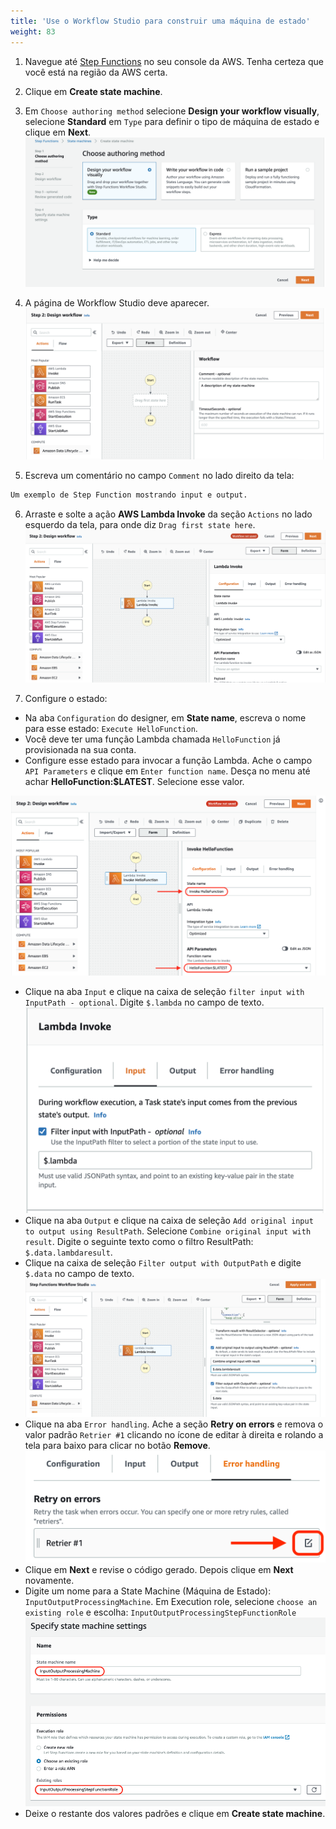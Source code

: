 ```yaml
---
title: 'Use o Workflow Studio para construir uma máquina de estado'
weight: 83
---
```


1. Navegue até [Step Functions](https://console.aws.amazon.com/states/home) no seu console da AWS. Tenha certeza que você está na região da AWS certa.

2. Clique em **Create state machine**.

3. Em `Choose authoring method` selecione **Design your workflow visually**, selecione **Standard** em `Type` para definir o tipo de máquina de estado e clique em **Next**.
   ![Studio](/static/img/module-6/studio-selection.png)

4. A página de Workflow Studio deve aparecer.
   ![Studio Designer](/static/img/module-6/studio-designer.png)

5. Escreva um comentário no campo `Comment` no lado direito da tela: 

```bash
Um exemplo de Step Function mostrando input e output.
```

6. Arraste e solte a ação **AWS Lambda Invoke** da seção `Actions` no lado esquerdo da tela, para onde diz `Drag first state here`.
   ![Lambda Invoke](/static/img/module-6/lambda-invoke-state.png)

7. Configure o estado: 

- Na aba `Configuration` do designer, em **State name**, escreva o nome para esse estado: `Execute HelloFunction`.
- Você deve ter uma função Lambda chamada `HelloFunction` já provisionada na sua conta.
- Configure esse estado para invocar a função Lambda. Ache o campo `API Parameters` e clique em `Enter function name`. Desça no menu até achar **HelloFunction:$LATEST**. Selecione esse valor. 

![Configuration](/static/img/module-6/configuration.png)

- Clique na aba `Input` e clique na caixa de seleção `filter input with InputPath - optional`. Digite `$.lambda` no campo de texto. 
  ![Config Input](/static/img/module-6/config-input.png)
- Clique na aba `Output` e clique na caixa de seleção `Add original input to output using ResultPath`. Selecione `Combine original input with result`. Digite o seguinte texto como o filtro ResultPath: `$.data.lambdaresult`.
- Clique na caixa de seleção `Filter output with OutputPath` e digite `$.data` no campo de texto.
  ![Config Output](/static/img/module-6/config-output.png)
- Clique na aba `Error handling`. Ache a seção **Retry on errors** e remova o valor padrão `Retrier #1` clicando no ícone de editar à direita e rolando a tela para baixo para clicar no botão **Remove**. 
  ![Remove Retrier](/static/img/module-6/remove-retrier.png)
- Clique em **Next** e revise o código gerado. Depois clique em **Next** novamente.
- Digite um nome para a State Machine (Máquina de Estado): `InputOutputProcessingMachine`. Em Execution role, selecione `choose an existing role` e escolha: `InputOutputProcessingStepFunctionRole`
  ![Iam Role](/static/img/module-6/name-iam-role.png)
- Deixe o restante dos valores padrões e clique em **Create state machine**.
